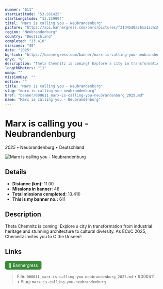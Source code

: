```yaml
---
nummer: "611"
startLatitude: "53.561425"
startLongitude: "13.259994"
titel: "Marx is calling you - Neubrandenburg"
picture: "https://api.bannergress.com/bnrs/pictures/f31d45d0a261a1a3a1847eb5ec194cf4"
region: "Neubrandenburg"
country: "Deutschland"
completed: "13.410"
missions: "48"
date: "2025"
bg-link: "https://bannergress.com/banner/marx-is-calling-you-neubrandenburg-2205"
onyx: "0"
description: "Theta Chemnitz is coming! Explore a city in transformation from industrial heritage and stunning architecture to cultural diversity. As ECoC 2025, Chemnitz invites you to C the Unseen!"
lengthKMeters: "11"
umap: ""
missionDay: ""
notice: ""
title: "Marx is calling you - Neubrandenburg"
slug: "marx-is-calling-you-neubrandenburg"
href: "banner/000611_marx-is-calling-you-neubrandenburg_2025.md"
name: "Marx is calling you - Neubrandenburg"
---
```

# Marx is calling you - Neubrandenburg

*2025* • Neubrandenburg • Deutschland

![Marx is calling you - Neubrandenburg](https://api.bannergress.com/bnrs/pictures/f31d45d0a261a1a3a1847eb5ec194cf4)



## Details
- **Distance (km):** 11.00
- **Missions in banner:** 48
- **Total missions completed:** 13.410
- **This is my banner no.:** 611



## Description
Theta Chemnitz is coming! Explore a city in transformation from industrial heritage and stunning architecture to cultural diversity. As ECoC 2025, Chemnitz invites you to C the Unseen!



## Links
<a href="https://bannergress.com/banner/marx-is-calling-you-neubrandenburg-2205" target="_blank" style="display:inline-block;margin-right:8px;padding:6px 12px;background:#3c8b3c;color:#fff;text-decoration:none;border-radius:6px;">🔗 Bannergress</a>



> File: `000611_marx-is-calling-you-neubrandenburg_2025.md` • #000611 • Slug: `marx-is-calling-you-neubrandenburg`
